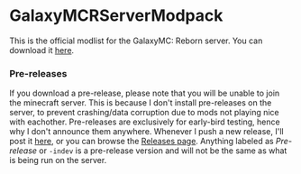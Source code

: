 # GalaxyMCRServerModpack
This is the official modlist for the GalaxyMC: Reborn server. You can download it [here](https://github.com/SeaswimmerTheFsh/GalaxyMCRServerModpack/releases).
### Pre-releases
If you download a pre-release, please note that you will be unable to join the minecraft server. This is because I don't install pre-releases on the server, to prevent crashing/data corruption due to mods not playing nice with eachother. Pre-releases are exclusively for early-bird testing, hence why I don't announce them anywhere. Whenever I push a new release, I'll post it [here](https://discord.gg/wPE5VfBVUM), or you can browse the [Releases page](https://github.com/SeaswimmerTheFsh/GalaxyMCRServerModpack/releases). Anything labeled as *Pre-release* or ``-indev`` is a pre-release version and will not be the same as what is being run on the server.
